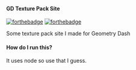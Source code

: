 <h4>GD Texture Pack Site</h4>

[![forthebadge](https://forthebadge.com/images/badges/made-with-javascript.svg)](https://forthebadge.com)
[![forthebadge](https://forthebadge.com/images/badges/mom-made-pizza-rolls.svg)](https://forthebadge.com)

Some texture pack site I made for Geometry Dash

<h4>How do I run this?</h4>
It uses node so use that I guess.
